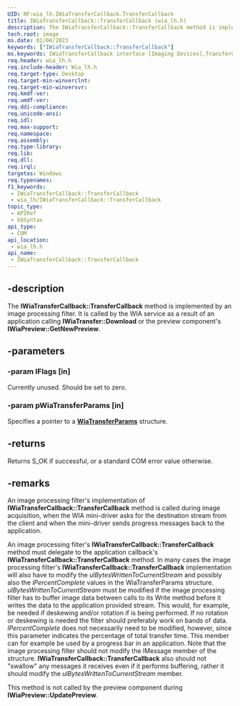 ```yaml
---
UID: NF:wia_lh.IWiaTransferCallback.TransferCallback
title: IWiaTransferCallback::TransferCallback (wia_lh.h)
description: The IWiaTransferCallback::TransferCallback method is implemented by an image processing filter. It is called by the WIA service as a result of an application calling IWiaTransfer::Download or the preview component's IWiaPreview::GetNewPreview.
tech.root: image
ms.date: 01/04/2023
keywords: ["IWiaTransferCallback::TransferCallback"]
ms.keywords: IWiaTransferCallback interface [Imaging Devices],TransferCallback method, IWiaTransferCallback.TransferCallback, IWiaTransferCallback::TransferCallback, IWiaTransfercallback_8e8bdc78-ce93-4fe1-98aa-91ffe608ee52.xml, TransferCallback, TransferCallback method [Imaging Devices], TransferCallback method [Imaging Devices],IWiaTransferCallback interface, image.iwiatransfercallback_transfercallback, wia_lh/IWiaTransferCallback::TransferCallback
req.header: wia_lh.h
req.include-header: Wia_lh.h
req.target-type: Desktop
req.target-min-winverclnt: 
req.target-min-winversvr: 
req.kmdf-ver: 
req.umdf-ver: 
req.ddi-compliance: 
req.unicode-ansi: 
req.idl: 
req.max-support: 
req.namespace: 
req.assembly: 
req.type-library: 
req.lib: 
req.dll: 
req.irql: 
targetos: Windows
req.typenames: 
f1_keywords:
 - IWiaTransferCallback::TransferCallback
 - wia_lh/IWiaTransferCallback::TransferCallback
topic_type:
 - APIRef
 - kbSyntax
api_type:
 - COM
api_location:
 - wia_lh.h
api_name:
 - IWiaTransferCallback::TransferCallback
---
```


## -description

The **IWiaTransferCallback::TransferCallback** method is implemented by an image processing filter. It is called by the WIA service as a result of an application calling **IWiaTransfer::Download** or the preview component's **IWiaPreview::GetNewPreview**.

## -parameters

### -param lFlags [in]

Currently unused. Should be set to zero.

### -param pWiaTransferParams [in]

Specifies a pointer to a [**WiaTransferParams**](/windows/win32/wia/-wia-wiatransferparams) structure.

## -returns

Returns S_OK if successful, or a standard COM error value otherwise.

## -remarks

An image processing filter's implementation of **IWiaTransferCallback::TransferCallback** method is called during image acquisition, when the WIA mini-driver asks for the destination stream from the client and when the mini-driver sends progress messages back to the application.

An image processing filter's **IWiaTransferCallback::TransferCallback** method must delegate to the application callback's **IWiaTransferCallback::TransferCallback** method. In many cases the image processing filter's **IWiaTransferCallback::TransferCallback** implementation will also have to modify the *ulBytesWrittenToCurrentStream* and possibly also the *lPercentComplete* values in the WiaTransferParams structure. *ulBytesWrittenToCurrentStream* must be modified if the image processing filter has to buffer image data between calls to its Write method before it writes the data to the application provided stream. This would, for example, be needed if deskewing and/or rotation if is being performed. If no rotation or deskewing is needed the filter should preferably work on bands of data. *lPercentComplete* does not necessarily need to be modified, however, since this parameter indicates the percentage of total transfer time. This member can for example be used by a progress bar in an application. Note that the image processing filter should not modify the lMessage member of the structure. **IWiaTransferCallback::TransferCallback** also should not "swallow" any messages it receives even if it performs buffering, rather it should modify the *ulBytesWrittenToCurrentStream* member.

This method is not called by the preview component during **IWiaPreview::UpdatePreview**.
